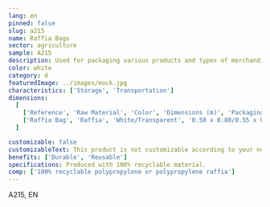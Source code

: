 ```yaml
---
lang: en
pinned: false
slug: a215
name: Raffia Bags
sector: agriculture
sample: A215
description: Used for packaging various products and types of merchandise, facilitating handling and transportation.
color: white
category: d
featuredImage: ../images/mock.jpg
characteristics: ['Storage', 'Transportation']
dimensions:
  [
    ['Reference', 'Raw Material', 'Color', 'Dimensions (m)', 'Packaging (units)'],
    ['Raffia Bag', 'Raffia', 'White/Transparent', '0.50 x 0.80/0.55 x 0.95/0.60 x 1.00', '1000'],
  ]

customizable: false
customizableText: This product is not customizable according to your needs. Contact us for more information.
benefits: ['Durable', 'Reusable']
specifications: Produced with 100% recyclable material.
comp: ['100% recyclable polypropylene or polypropylene raffia']
---
```


A215, EN
